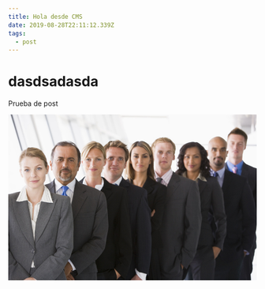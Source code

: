 ```yaml
---
title: Hola desde CMS
date: 2019-08-28T22:11:12.339Z
tags:
  - post
---
```

# dasdsadasda

Prueba de post

![Alt](/src/images/fotolia_7795737_s.jpg "Titulo")
